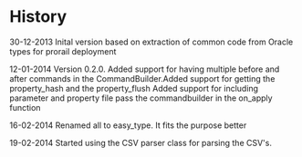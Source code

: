 History
========

30-12-2013  Inital version based on extraction of common code
            from Oracle types for prorail deployment

12-01-2014	Version 0.2.0. Added support for having multiple before and after commands in
						the CommandBuilder.Added support for getting the property_hash and the property_flush
						Added support for including parameter and property file
						pass the commandbuilder in the on_apply function

16-02-2014	Renamed all to easy_type. It fits the purpose better

19-02-2014	Started using the CSV parser class for parsing the CSV's. 